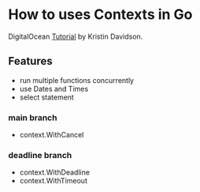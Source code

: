 # How to uses Contexts in Go

DigitalOcean [Tutorial](https://www.digitalocean.com/community/tutorials/how-to-use-contexts-in-go) by Kristin Davidson.

## Features

- run multiple functions concurrently
- use Dates and Times
- select statement

### main branch

- context.WithCancel

### deadline branch

- context.WithDeadline
- context.WithTimeout
